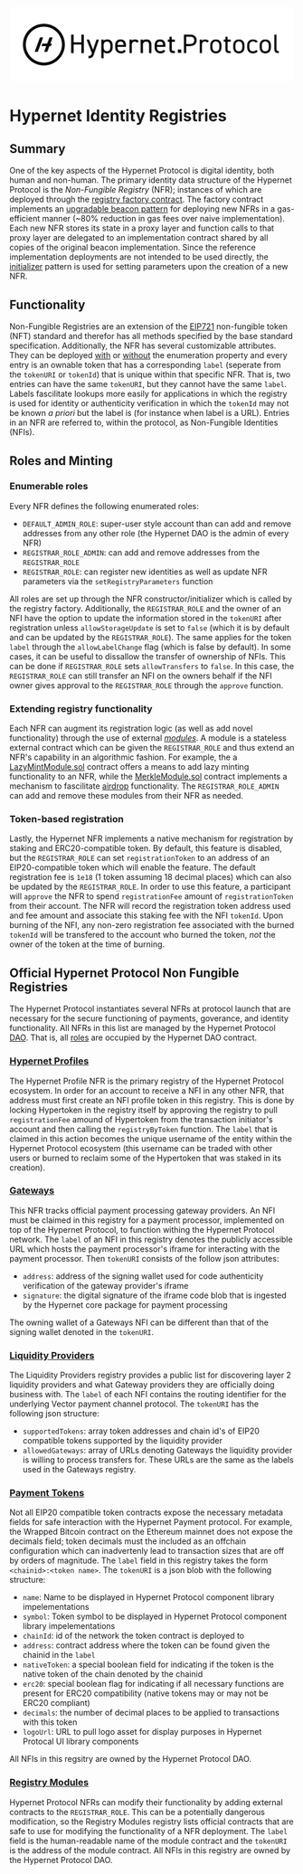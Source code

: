 <p align="center">
  <img src="/documentation/images/hypernet-protocol-black.svg" width="500">
</p>

# Hypernet Identity Registries

## Summary

One of the key aspects of the Hypernet Protocol is digital identity, both human and non-human. The primary identity data structure
of the Hypernet Protocol is the *Non-Fungible Registry* (NFR); instances of which are deployed through the 
[registry factory contract](/packages/contracts/contracts/identity/UpgradeableRegistryFactory.sol). The factory contract implements an 
[upgradable beacon pattern](https://docs.openzeppelin.com/contracts/4.x/api/proxy#UpgradeableBeacon) for deploying new NFRs in a gas-efficient 
manner (~80% reduction in gas fees over naive implementation). Each new NFR stores its state in a proxy layer and function calls to that 
proxy layer are delegated to an implementation contract shared by all copies of the original beacon implementation. Since the reference 
implementation deployments are not intended to be used directly, the 
[initializer](https://docs.openzeppelin.com/upgrades-plugins/1.x/writing-upgradeable#initializers) pattern is used for setting parameters 
upon the creation of a new NFR.

## Functionality

Non-Fungible Registries are an extension of the [EIP721](https://eips.ethereum.org/EIPS/eip-721) non-fungible token (NFT) standard and therefor has
all methods specified by the base standard specification. Additionally, the NFR has several customizable attributes. They can be deployed 
[with](/packages/contracts/contracts/identity/NonFungibleRegistryEnumerableUpgradeable.sol) or 
[without](/packages/contracts/contracts/identity/NonFungibleRegistryUpgradeable.sol) the enumeration property and every entry is an ownable 
token that has a corresponding `label` (seperate from the `tokenURI` or `tokenId`) that is unique within that specific NFR. That is, two 
entries can have the same `tokenURI`, but they cannot have the same `label`. Labels fascilitate lookups more easily for applications in 
which the registry is used for identity or authenticity verification in which the `tokenId` may not be known *a priori* but the label is 
(for instance when label is a URL). Entries in an NFR are referred to, within the protocol, as Non-Fungible Identities (NFIs). 

## Roles and Minting

### Enumerable roles

Every NFR defines the following enumerated roles:

- `DEFAULT_ADMIN_ROLE`: super-user style account than can add and remove addresses from any other role (the Hypernet DAO is the admin of every NFR)
- `REGISTRAR_ROLE_ADMIN`: can add and remove addresses from the `REGISTRAR_ROLE`
- `REGISTRAR_ROLE`: can register new identities as well as update NFR parameters via the `setRegistryParameters` function

All roles are set up through the NFR constructor/initializer which is called by the registry factory. Additionally, the 
`REGISTRAR_ROLE` and the owner of an NFI have the option to update the information stored in the `tokenURI` after registration unless 
`allowStorageUpdate` is set to `false` (which it is by default and can be updated by the `REGISTRAR_ROLE`). The same applies for the 
token `label` through the `allowLabelChange` flag (which is false by default). In some cases, it can be useful to dissallow the transfer 
of ownership of NFIs. This can be done if `REGISTRAR_ROLE` sets `allowTransfers` to `false`. In this case, the `REGISTRAR_ROLE` can still 
transfer an NFI on the owners behalf if the NFI owner gives approval to the `REGISTRAR_ROLE` through the `approve` function.

### Extending registry functionality 

Each NFR can augment its registration logic (as well as add novel functionality) through the use of external 
[*modules*](/packages/contracts/contracts/modules/README.md). A module is a stateless external contract which can be given the `REGISTRAR_ROLE` 
and thus extend an NFR's capability in an algorithmic fashion. For example, the a 
[LazyMintModule.sol](/packages/contracts/contracts/modules/LazyMintModule.sol) contract offers a means to add lazy minting functionality 
to an NFR, while the [MerkleModule.sol](/packages/contracts/contracts/modules/MerkleModule.sol) contract implements a mechanism to 
fascilitate [airdrop](https://blog.openzeppelin.com/workshop-recap-building-an-nft-merkle-drop/) functionality. The `REGISTRAR_ROLE_ADMIN` 
can add and remove these modules from their NFR as needed. 

### Token-based registration

Lastly, the Hypernet NFR implements a native mechanism for registration by staking and ERC20-compatible token. By default, this feature is 
disabled, but the `REGISTRAR_ROLE` can set `registrationToken` to an address of an EIP20-compatible token which will enable the feature. The 
default registration fee is `1e18` (1 token assuming 18 decimal places) which can also be updated by the `REGISTRAR_ROLE`. In order to use this 
feature, a participant will `approve` the NFR to spend `registrationFee` amount of `registrationToken` from their account. The NFR will 
record the registration token address used and fee amount and associate this staking fee with the NFI `tokenId`. Upon burning of the NFI, 
any non-zero registration fee associated with the burned `tokenId` will be transfered to the account who burned the token, *not* the owner
of the token at the time of burning. 

## Official Hypernet Protocol Non Fungible Registries

The Hypernet Protocol instantiates several NFRs at protocol launch that are necessary for the secure functioning of payments, goverance, and identity 
functionality. All NFRs in this list are managed by the Hypernet Protocol [DAO](/packages/contracts/contracts/governance/README.md). That is, all 
[roles](#roles-and-minting) are occupied by the Hypernet DAO contract.

### [Hypernet Profiles](https://rinkeby.launchpad.hypernet.foundation/registries/Hypernet%20Profiles/entries)

The Hypernet Profile NFR is the primary registry of the Hypernet Protocol ecosystem. In order for an account to receive a NFI in any other NFR, that 
address must first create an NFI profile token in this registry. This is done by locking Hypertoken in the registry itself by approving the registry to 
pull `registrationFee` amound of Hypertoken from the transaction initiator's account and then calling the `registryByToken` function. The `label` that 
is claimed in this action becomes the unique username of the entity within the Hypernet Protocol ecosystem (this username can be traded with other 
users or burned to reclaim some of the Hypertoken that was staked in its creation).

### [Gateways](https://rinkeby.launchpad.hypernet.foundation/registries/Gateways/entries)

This NFR tracks official payment processing gateway providers. An NFI must be claimed in this registry for a payment processor, implemented on top of the 
Hypernet Protocol, to function withing the Hypernet Protocol network. The `label` of an NFI in this registry denotes the publicly accessible URL which hosts 
the payment processor's iframe for interacting with the payment processor. Then `tokenURI` consists of the follow json attributes:

- `address`: address of the signing wallet used for code authenticity verification of the gateway provider's iframe
- `signature`: the digital signature of the iframe code blob that is ingested by the Hypernet core package for payment processing

The owning wallet of a Gateways NFI can be different than that of the signing wallet denoted in the `tokenURI`. 

### [Liquidity Providers](https://rinkeby.launchpad.hypernet.foundation/registries/Liquidity%20Providers/entries)

The Liquidity Providers registry provides a public list for discovering layer 2 liquidity providers and what Gateway providers they are officially doing 
business with. The `label` of each NFI contains the routing identifier for the underlying Vector payment channel protocol. The `tokenURI` has the following 
json structure:

- `supportedTokens`: array token addresses and chain id's of EIP20 compatible tokens supported by the liquidity provider
- `allowedGateways`: array of URLs denoting Gateways the liquidity provider is willing to process transfers for. These URLs are the same as the labels used in the Gateways registry. 

### [Payment Tokens](https://rinkeby.launchpad.hypernet.foundation/registries/Payment%20Tokens/entries)

Not all EIP20 compatible token contracts expose the necessary metadata fields for safe interaction with the Hypernet Payment protocol. For example, the Wrapped Bitcoin
contract on the Ethereum mainnet does not expose the decimals field; token decimals must the included as an offchain configuration which can inadvertenly lead to transaction sizes 
that are off by orders of magnitude. The `label` field in this registry takes the form `<chainid>:<token name>`. The `tokenURI` is a json blob with the following structure:

- `name`: Name to be displayed in Hypernet Protocol component library impelementations
- `symbol`: Token symbol to be displayed in Hypernet Protocol component library impelementations
- `chainId`: id of the network the token contract is deployed to
- `address`: contract address where the token can be found given the chainid in the `label`
- `nativeToken`: a special boolean field for indicating if the token is the native token of the chain denoted by the chainid
- `erc20`: special boolean flag for indicating if all necessary functions are present for ERC20 compatibility (native tokens may or may not be ERC20 compliant)
- `decimals`: the number of decimal places to be applied to transactions with this token
- `logoUrl`: URL to pull logo asset for display purposes in Hypernet Protocal UI library components

All NFIs in this regsitry are owned by the Hypernet Protocol DAO. 

### [Registry Modules](https://rinkeby.launchpad.hypernet.foundation/registries/Registry%20Modules/entries)

Hypernet Protocol NFRs can modify their functionality by adding external contracts to the `REGISTRAR_ROLE`. This can be a potentially dangerous modification, so the
Registry Modules registry lists official contracts that are safe to use for modifying the functionality of a NFR deployment. The `label` field is the human-readable 
name of the module contract and the `tokenURI` is the address of the module contract. All NFIs in this registry are owned by the Hypernet Protocol DAO. 